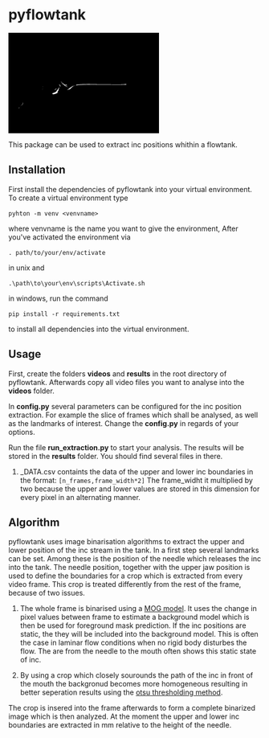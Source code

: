 # pyflowtank 

<img src="logo.gif" align="center" width="300" height="200" />


This package can be used to extract inc positions whithin a flowtank. 

## Installation
First install the dependencies of pyflowtank into your virtual environment. To create a virtual environment type

```
pyhton -m venv <venvname>
```

where venvname is the name you want to give the environment,
After you've activated the environment via

```
. path/to/your/env/activate 
```
in unix and 
```
.\path\to\your\env\scripts\Activate.sh 
```
in windows, run the command

```
pip install -r requirements.txt
```

to install all dependencies into the virtual environment.


## Usage
First, create the folders **videos** and **results** in the root directory of pyflowtank.
Afterwards copy all video files you want to analyse into the **videos** folder.

In **config.py** several parameters can be configured for the inc position extraction.
For example the slice of frames which shall be analysed, as well as the landmarks of interest.
Change the **config.py** in regards of your options. 

Run the file **run_extraction.py** to start your analysis. The results will be stored in the **results** folder.
You should find several files in there.

1. _DATA.csv containts the data of the upper and lower inc boundaries in the format: ```[n_frames,frame_width*2]``` The frame_widht it multiplied by two because the upper and lower values are stored in this dimension for every pixel in an alternating manner.  

## Algorithm
pyflowtank uses image binarisation algorithms to extract the upper and lower position of the inc stream in the tank. 
In a first step several landmarks can be set.
Among these is the position of the needle which releases the inc into the tank.
The needle position, together with the upper jaw position is used to define the boundaries for a crop which is extracted from every video frame. 
This crop is treated differently from the rest of the frame, because of two issues.

1. The whole frame is binarised using a [MOG model](http://www.ai.mit.edu/projects/vsam/Publications/stauffer_cvpr98_track.pdf). It uses the change in pixel values between frame to estimate a background model which is then be used for foreground mask prediction. If the inc positions are static, the they will be included into the background model. This is often the case in laminar flow conditions when no rigid body disturbes the flow. The are from the needle to the mouth often shows this static state of inc.

2. By using a crop which closely sourounds the path of the inc in front of the mouth the backgronud becomes more homogeneous resulting in better seperation results using the [otsu thresholding method](https://ieeexplore.ieee.org/document/6313443).

The crop is insered into the frame afterwards to form a complete binarized image which is then analyzed. 
At the moment the upper and lower inc boundaries are extracted in mm relative to the height of the needle. 
